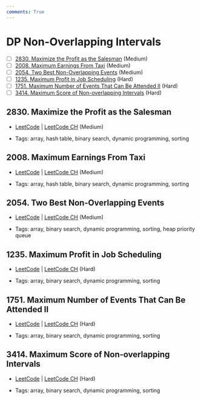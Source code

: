 ```yaml
---
comments: True
---
```


# DP Non-Overlapping Intervals

- [ ] [2830. Maximize the Profit as the Salesman](https://leetcode.cn/problems/maximize-the-profit-as-the-salesman/) (Medium)
- [ ] [2008. Maximum Earnings From Taxi](https://leetcode.cn/problems/maximum-earnings-from-taxi/) (Medium)
- [ ] [2054. Two Best Non-Overlapping Events](https://leetcode.cn/problems/two-best-non-overlapping-events/) (Medium)
- [ ] [1235. Maximum Profit in Job Scheduling](https://leetcode.cn/problems/maximum-profit-in-job-scheduling/) (Hard)
- [ ] [1751. Maximum Number of Events That Can Be Attended II](https://leetcode.cn/problems/maximum-number-of-events-that-can-be-attended-ii/) (Hard)
- [ ] [3414. Maximum Score of Non-overlapping Intervals](https://leetcode.cn/problems/maximum-score-of-non-overlapping-intervals/) (Hard)

## 2830. Maximize the Profit as the Salesman

-   [LeetCode](https://leetcode.com/problems/maximize-the-profit-as-the-salesman/) | [LeetCode CH](https://leetcode.cn/problems/maximize-the-profit-as-the-salesman/) (Medium)

-   Tags: array, hash table, binary search, dynamic programming, sorting

## 2008. Maximum Earnings From Taxi

-   [LeetCode](https://leetcode.com/problems/maximum-earnings-from-taxi/) | [LeetCode CH](https://leetcode.cn/problems/maximum-earnings-from-taxi/) (Medium)

-   Tags: array, hash table, binary search, dynamic programming, sorting

## 2054. Two Best Non-Overlapping Events

-   [LeetCode](https://leetcode.com/problems/two-best-non-overlapping-events/) | [LeetCode CH](https://leetcode.cn/problems/two-best-non-overlapping-events/) (Medium)

-   Tags: array, binary search, dynamic programming, sorting, heap priority queue

## 1235. Maximum Profit in Job Scheduling

-   [LeetCode](https://leetcode.com/problems/maximum-profit-in-job-scheduling/) | [LeetCode CH](https://leetcode.cn/problems/maximum-profit-in-job-scheduling/) (Hard)

-   Tags: array, binary search, dynamic programming, sorting

## 1751. Maximum Number of Events That Can Be Attended II

-   [LeetCode](https://leetcode.com/problems/maximum-number-of-events-that-can-be-attended-ii/) | [LeetCode CH](https://leetcode.cn/problems/maximum-number-of-events-that-can-be-attended-ii/) (Hard)

-   Tags: array, binary search, dynamic programming, sorting

## 3414. Maximum Score of Non-overlapping Intervals

-   [LeetCode](https://leetcode.com/problems/maximum-score-of-non-overlapping-intervals/) | [LeetCode CH](https://leetcode.cn/problems/maximum-score-of-non-overlapping-intervals/) (Hard)

-   Tags: array, binary search, dynamic programming, sorting
